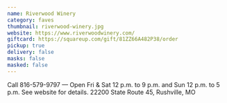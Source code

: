 ```yaml
---
name: Riverwood Winery
category: faves
thumbnail: riverwood-winery.jpg
website: https://www.riverwoodwinery.com/
giftcard: https://squareup.com/gift/81ZZ66A482P38/order
pickup: true
delivery: false
masks: false
masked: false
---
```

Call 816-579-9797 — Open Fri & Sat 12 p.m. to 9 p.m. and Sun 12 p.m. to 5 p.m. See website for details. 22200 State Route 45, Rushville, MO